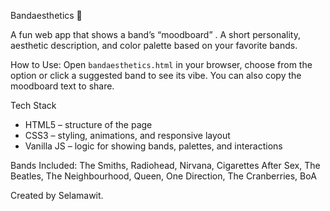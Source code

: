 Bandaesthetics 🎵

A fun web app that shows a band’s “moodboard” . A short personality, aesthetic description, and color palette based on your favorite bands.

How to Use:
Open `bandaesthetics.html` in your browser, choose from the option or click a suggested band to see its vibe. You can also copy the moodboard text to share.

Tech Stack
- HTML5 – structure of the page  
- CSS3 – styling, animations, and responsive layout  
- Vanilla JS – logic for showing bands, palettes, and interactions  

Bands Included:
The Smiths, Radiohead, Nirvana, Cigarettes After Sex, The Beatles, The Neighbourhood, Queen, One Direction, The Cranberries, BoA

Created by Selamawit.



